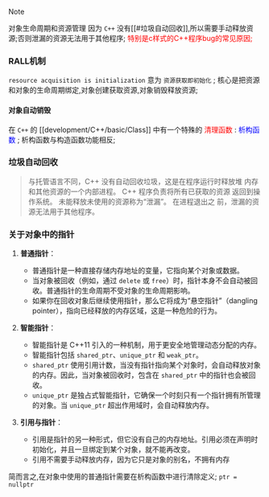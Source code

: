 >[!NOTE] 
>
>对象生命周期和资源管理
>因为 `C++` 没有[[#垃圾自动回收]],所以需要手动释放资源;否则泄漏的资源无法用于其他程序; <font color="red" >特别是c样式的C++程序bug的常见原因;</font>

### RALL机制
`resource acquisition is initialization` 意为 `资源获取即初始化` ;
核心是把资源和对象的生命周期绑定,对象创建获取资源,对象销毁释放资源;

#### 对象自动销毁
在 `C++` 的 [[development/C++/basic/Class]] 中有一个特殊的 <font color = red >清理函数 </font>: <font color = blue>析构函数 </font>;
析构函数与构造函数功能相反;


### 垃圾自动回收
>与托管语言不同，C++ 没有自动回收垃圾，这是在程序运行时释放堆
>内存和其他资源的一个内部进程。 C++ 程序负责将所有已获取的资源
>返回到操作系统。 未能释放未使用的资源称为“泄漏”。 在进程退出之
>前，泄漏的资源无法用于其他程序。

### 关于对象中的指针
1. **普通指针**：
   
    - 普通指针是一种直接存储内存地址的变量，它指向某个对象或数据。
    - 当对象被回收（例如，通过 `delete` 或 `free`）时，指针本身不会自动被回收。普通指针的生命周期不受对象的生命周期影响。
    - 如果你在回收对象后继续使用指针，那么它将成为“悬空指针”（dangling pointer），指向已经释放的内存区域，这是一种危险的行为。
2. **智能指针**：
   
    - 智能指针是 C++11 引入的一种机制，用于更安全地管理动态分配的内存。
    - 智能指针包括 `shared_ptr`、`unique_ptr` 和 `weak_ptr`。
    - `shared_ptr` 使用引用计数，当没有指针指向某个对象时，会自动释放对象的内存。因此，当对象被回收时，包含在 `shared_ptr` 中的指针也会被回收。
    - `unique_ptr` 是独占式智能指针，它确保一个时刻只有一个指针拥有所管理的对象。当 `unique_ptr` 超出作用域时，会自动释放内存。
3. **引用与指针**：
   
    - 引用是指针的另一种形式，但它没有自己的内存地址。引用必须在声明时初始化，并且一旦绑定到某个对象，就不能再改变。
    - 引用不需要手动释放内存，因为它只是对象的别名，不拥有内存

简而言之,在对象中使用的普通指针需要在析构函数中进行清除定义; `ptr = nullptr`